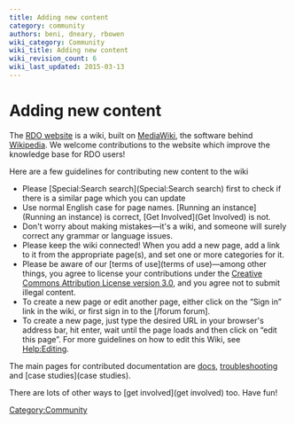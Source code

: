 ```yaml
---
title: Adding new content
category: community
authors: beni, dneary, rbowen
wiki_category: Community
wiki_title: Adding new content
wiki_revision_count: 6
wiki_last_updated: 2015-03-13
---
```


# Adding new content

The [RDO website](//openstack.redhat.com) is a wiki, built on [MediaWiki](//mediawiki.org), the software behind [Wikipedia](//wikipedia.org). We welcome contributions to the website which improve the knowledge base for RDO users!

Here are a few guidelines for contributing new content to the wiki

*   Please [Special:Search search](Special:Search search) first to check if there is a similar page which you can update
*   Use normal English case for page names. [Running an instance](Running an instance) is correct, [Get Involved](Get Involved) is not.
*   Don't worry about making mistakes—it's a wiki, and someone will surely correct any grammar or language issues.
*   Please keep the wiki connected! When you add a new page, add a link to it from the appropriate page(s), and set one or more categories for it.
*   Please be aware of our [terms of use](terms of use)—among other things, you agree to license your contributions under the [Creative Commons Attribution License version 3.0](http://creativecommons.org/licenses/by/3.0/), and you agree not to submit illegal content.
*   To create a new page or edit another page, either click on the “Sign in” link in the wiki, or first sign in to the [/forum forum].
*   To create a new page, just type the desired URL in your browser's address bar, hit enter, wait until the page loads and then click on “edit this page”. For more guidelines on how to edit this Wiki, see <Help:Editing>.

The main pages for contributed documentation are [docs](docs), [troubleshooting](troubleshooting) and [case studies](case studies).

There are lots of other ways to [get involved](get involved) too. Have fun!

<Category:Community>
